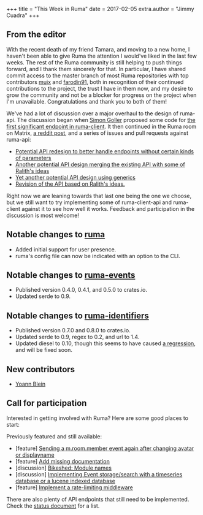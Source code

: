 +++
title = "This Week in Ruma"
date = 2017-02-05
extra.author = "Jimmy Cuadra"
+++

## From the editor

With the recent death of my friend Tamara, and moving to a new home, I haven't been able to give Ruma the attention I would've liked in the last few weeks.
The rest of the Ruma community is still helping to push things forward, and I thank them sincerely for that.
In particular, I have shared commit access to the master branch of most Ruma repositories with top contributors [mujx](https://github.com/mujx) and [farodin91](https://github.com/farodin91), both in recognition of their continued contributions to the project, the trust I have in them now, and my desire to grow the community and not be a blocker for progress on the project when I'm unavailable.
Congratulations and thank you to both of them!

We've had a lot of discussion over a major overhaul to the design of ruma-api.
The discussion began when [Simon Goller](https://github.com/neosam) proposed some code for [the first significant endpoint in ruma-client](https://github.com/ruma/ruma-client/pull/1).
It then continued in the Ruma room on Matrix, [a reddit post](https://www.reddit.com/r/rust/comments/5o89f6/optional_associated_types/), and a series of issues and pull requests against ruma-api:

* [Potential API redesign to better handle endpoints without certain kinds of parameters](https://github.com/ruma/ruma-api/issues/6)
* [Another potential API design merging the existing API with some of Ralith's ideas](https://github.com/ruma/ruma-api/pull/7)
* [Yet another potential API design using generics](https://github.com/ruma/ruma-api/pull/8)
* [Revision of the API based on Ralith's ideas. ](https://github.com/ruma/ruma-api/pull/9)

Right now we are leaning towards that last one being the one we choose, but we still want to try implementing some of ruma-client-api and ruma-client against it to see how well it works.
Feedback and participation in the discussion is most welcome!

## Notable changes to [ruma](https://github.com/ruma/ruma)

* Added initial support for user presence.
* ruma's config file can now be indicated with an option to the CLI.

## Notable changes to [ruma-events](https://github.com/ruma/ruma-events)

* Published version 0.4.0, 0.4.1, and 0.5.0 to crates.io.
* Updated serde to 0.9.

## Notable changes to [ruma-identifiers](https://github.com/ruma/ruma-identifiers)

* Published version 0.7.0 and 0.8.0 to crates.io.
* Updated serde to 0.9, regex to 0.2, and url to 1.4.
* Updated diesel to 0.10, though this seems to have caused [a regression](https://github.com/diesel-rs/diesel/issues/562#issuecomment-277229425), and will be fixed soon.

## New contributors

* [Yoann Blein](https://github.com/yblein)

## Call for participation

Interested in getting involved with Ruma?
Here are some good places to start:


Previously featured and still available:

* \[feature\] [Sending a m.room.member event again after changing avatar or displayname](https://github.com/ruma/ruma/issues/157)
* \[feature\] [Add missing documentation](https://github.com/ruma/ruma-client-api/issues/8)
* \[discussion\] [Bikeshed: Module names](https://github.com/ruma/ruma-client-api/issues/10)
* \[discussion\] [Implementing Event storage/search with a timeseries database or a lucene indexed database](https://github.com/ruma/ruma/issues/110)
* \[feature\] [Implement a rate-limiting middleware](https://github.com/ruma/ruma/issues/107)

There are also plenty of API endpoints that still need to be implemented.
Check the [status document](https://github.com/ruma/homeserver/blob/master/STATUS.md) for a list.
